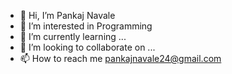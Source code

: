 - 👋 Hi, I’m Pankaj Navale
- 👀 I’m interested in Programming
- 🌱 I’m currently learning ...
- 💞️ I’m looking to collaborate on ...
- 📫 How to reach me pankajnavale24@gmail.com

<!---
pankajnavale24/pankajnavale24 is a ✨ special ✨ repository because its `README.md` (this file) appears on your GitHub profile.
You can click the Preview link to take a look at your changes.
--->
